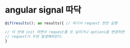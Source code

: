 # angular signal 따닥

```ts
@if(results(); as results){ // 여기서 request 한번 실행

// 이 안에 init 하면서 request를 또 날리거나 options을 변경하면
// request가 두번 발생해버린다.
}
```
